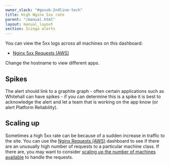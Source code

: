 ```yaml
---
owner_slack: "#govuk-2ndline-tech"
title: High Nginx 5xx rate
parent: "/manual.html"
layout: manual_layout
section: Icinga alerts
---
```


You can view the 5xx logs across all machines on this dashboard:

- [Nginx 5xx Requests (AWS)][nginx-5xx-grafana-aws]

Change the hostname to view different apps.

## Spikes

The alert should link to a graphite graph - often certain applications
such as Whitehall can have spikes - if you can determine this is a spike
it is best to acknowledge the alert and let a team that is working on the app
know (or alert Platform Reliability).

## Scaling up

Sometimes a high 5xx rate can be because of a sudden increase in traffic to the
site. You can use the [Nginx Requests (AWS)][nginx-requests] dashboard to see
if there are an unusually high number of requests to a particular machine
class. If there are, you may want to consider
[scaling up the number of machines available][scaling-up] to handle the requests.

[nginx-5xx-grafana-aws]: https://grafana.blue.production.govuk.digital/dashboard/file/nginx_requests.json?refresh=1m&orgId=1&var-Machines=All&var-Hostname=All&var-Status=5xx
[nginx-requests]: https://grafana.production.govuk.digital/dashboard/file/nginx_requests.json?refresh=1m&orgId=1&from=now-30m&to=now
[scaling-up]: /manual/auto-scaling-groups.html#manually-scaling
